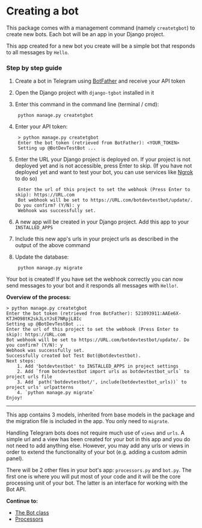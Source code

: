 # Creating a bot

This package comes with a management command (namely `createtgbot`) to create new bots. Each bot will be an app in your Django project.

This app created for a new bot you create will be a simple bot that responds to all messages by `Hello`.

### Step by step guide
1. Create a bot in Telegram using [BotFather](https://t.me/BotFather) and receive your API token
2. Open the Django project with `django-tgbot` installed in it
3. Enter this command in the command line (terminal / cmd):  
    
        python manage.py createtgbot
    
4. Enter your API token:  
    
        > python manage.py createtgbot
        Enter the bot token (retrieved from BotFather): <YOUR_TOKEN>
        Setting up @BotDevTestBot ...
    
5. Enter the URL your Django project is deployed on. If your project is not deployed yet and is not accessible, press Enter to skip. (If you have not deployed yet and want to test your bot, you can use services like [Ngrok](http://ngrok.com) to do so)
   
        Enter the url of this project to set the webhook (Press Enter to skip): https://URL.com
        Bot webhook will be set to https://URL.com/botdevtestbot/update/. Do you confirm? (Y/N): y
        Webhook was successfully set.
   

6. A new app will be created in your Django project. Add this app to your `INSTALLED_APPS`
7. Include this new app's urls in your project urls as described in the output of the above command
8. Update the database:
    
        python manage.py migrate
    

Your bot is created! If you have set the webhook correctly you can now send messages to your bot and it responds all messages with `Hello!`.

<b> Overview of the process: </b>

```
> python manage.py createtgbot
Enter the bot token (retrieved from BotFather): 521093911:AAEe6X-KTJHO98tK2skJLsYJsE7NRpjL8Ic
Setting up @BotDevTestBot ...
Enter the url of this project to set the webhook (Press Enter to skip): https://URL.com
Bot webhook will be set to https://URL.com/botdevtestbot/update/. Do you confirm? (Y/N): y
Webhook was successfully set.
Successfully created bot Test Bot(@botdevtestbot).
Next steps:
	1. Add 'botdevtestbot' to INSTALLED_APPS in project settings
	2. Add `from botdevtestbot import urls as botdevtestbot_urls` to project urls file
	3. Add `path('botdevtestbot/', include(botdevtestbot_urls))` to project urls' urlpatterns
	4. `python manage.py migrate`
Enjoy!
```

<hr>

This app contains 3 models, inherited from base models in the package and the migration file is included in the app. You only need to `migrate`.

Handling Telegram bots does not require much use of `views` and `urls`. A simple url and a view has been created for your bot in this app and you do not need to add anything else.
However, you may add any urls or views in order to extend the functionality of your bot (e.g. adding a custom admin panel).

There will be 2 other files in your bot's app: `processors.py` and `bot.py`. The first one is where you will put most of your code and it will be 
the core processing unit of your bot. The latter is an interface for working with the Bot API.

<b>Continue to:</b>

* [The Bot class](classes/bot.md)
* [Processors](processors.md) 

